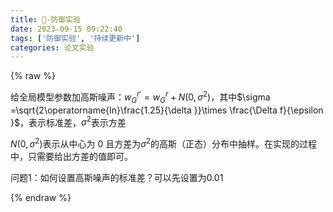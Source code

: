 ```yaml
---
title: 📣-防御实验
date: 2023-09-15 09:22:40
tags: ['防御实验', '持续更新中']
categories: 论文实验
---
```


{% raw %}

给全局模型参数加高斯噪声：$w{{_{G}^{r}}^{\prime }}=w_{G}^{r}+N(0,{{\sigma }^{2}})$，其中$\sigma =\sqrt{2\operatorname{In}\frac{1.25}{\delta }}\times \frac{\Delta f}{\epsilon }$，表示标准差，$\sigma^2$表示方差

$N(0,{{\sigma }^{2}})$表示从中心为 0 且方差为${\sigma }^{2}$的高斯（正态）分布中抽样。在实现的过程中，只需要给出方差的值即可。


问题1：如何设置高斯噪声的标准差？可以先设置为0.01

{% endraw %}
